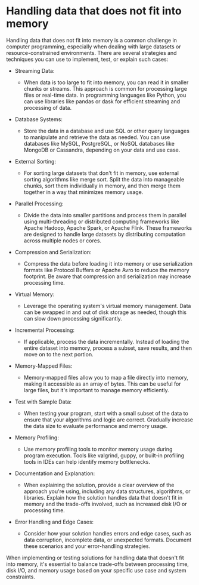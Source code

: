 # Handling data that does not fit into memory 

Handling data that does not fit into memory is a common challenge in computer programming, especially when dealing with large datasets or resource-constrained environments. There are several strategies and techniques you can use to implement, test, or explain such cases:

- Streaming Data:
  - When data is too large to fit into memory, you can read it in smaller chunks or streams. This approach is common for processing large files or real-time data.
  In programming languages like Python, you can use libraries like pandas or dask for efficient streaming and processing of data.
- Database Systems:
   - Store the data in a database and use SQL or other query languages to manipulate and retrieve the data as needed.
You can use databases like MySQL, PostgreSQL, or NoSQL databases like MongoDB or Cassandra, depending on your data and use case.

- External Sorting:
   - For sorting large datasets that don't fit in memory, use external sorting algorithms like merge sort.
Split the data into manageable chunks, sort them individually in memory, and then merge them together in a way that minimizes memory usage.

- Parallel Processing:
  - Divide the data into smaller partitions and process them in parallel using multi-threading or distributed computing frameworks like Apache Hadoop, Apache Spark, or Apache Flink.
These frameworks are designed to handle large datasets by distributing computation across multiple nodes or cores.

- Compression and Serialization:
  - Compress the data before loading it into memory or use serialization formats like Protocol Buffers or Apache Avro to reduce the memory footprint.
Be aware that compression and serialization may increase processing time.

- Virtual Memory:
  - Leverage the operating system's virtual memory management. Data can be swapped in and out of disk storage as needed, though this can slow down processing significantly.

- Incremental Processing:
  - If applicable, process the data incrementally. Instead of loading the entire dataset into memory, process a subset, save results, and then move on to the next portion.
- Memory-Mapped Files:
  - Memory-mapped files allow you to map a file directly into memory, making it accessible as an array of bytes. This can be useful for large files, but it's important to manage memory efficiently.

- Test with Sample Data:
  - When testing your program, start with a small subset of the data to ensure that your algorithms and logic are correct.
Gradually increase the data size to evaluate performance and memory usage.

- Memory Profiling:
  - Use memory profiling tools to monitor memory usage during program execution. Tools like valgrind, guppy, or built-in profiling tools in IDEs can help identify memory bottlenecks.

- Documentation and Explanation:
  - When explaining the solution, provide a clear overview of the approach you're using, including any data structures, algorithms, or libraries.
Explain how the solution handles data that doesn't fit in memory and the trade-offs involved, such as increased disk I/O or processing time.
- Error Handling and Edge Cases:
  - Consider how your solution handles errors and edge cases, such as data corruption, incomplete data, or unexpected formats. Document these scenarios and your error-handling strategies.

When implementing or testing solutions for handling data that doesn't fit into memory, it's essential to balance trade-offs between processing time, disk I/O, and memory usage based on your specific use case and system constraints.